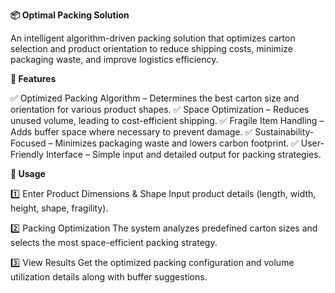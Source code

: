 **📦 Optimal Packing Solution**

An intelligent algorithm-driven packing solution that optimizes carton selection and product orientation to reduce shipping costs, minimize packaging waste, and improve logistics efficiency.

**🚀 Features**

✅ Optimized Packing Algorithm – Determines the best carton size and orientation for various product shapes.
✅ Space Optimization – Reduces unused volume, leading to cost-efficient shipping.
✅ Fragile Item Handling – Adds buffer space where necessary to prevent damage.
✅ Sustainability-Focused – Minimizes packaging waste and lowers carbon footprint.
✅ User-Friendly Interface – Simple input and detailed output for packing strategies.

**📝 Usage**

1️⃣ Enter Product Dimensions & Shape
Input product details (length, width, height, shape, fragility).

2️⃣ Packing Optimization
The system analyzes predefined carton sizes and selects the most space-efficient packing strategy.

3️⃣ View Results
Get the optimized packing configuration and volume utilization details along with buffer suggestions.
